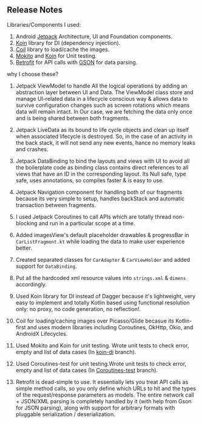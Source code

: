 ## Release Notes

Libraries/Components I used:

1. Android [Jetpack](https://developer.android.com/jetpack) Architecture, UI and Foundation components.
2. [Koin](https://insert-koin.io) library for DI (dependency injection).
3. [Coil](https://github.com/coil-kt/coil) library to load/cache the images.
4. [Mokito](https://site.mockito.org) and [Koin](https://insert-koin.io) for Unit testing.
5. [Retrofit](https://square.github.io/retrofit/) for API calls with [GSON](https://github.com/google/gson) for data parsing.

why I choose these?

1. Jetpack ViewModel to handle All the logical operations by adding an abstraction layer between UI and Data.
   The ViewModel class store and manage UI-related data in a lifecycle conscious way & allows data to survive configuration changes such as screen rotations which means data will remain intact.
   In Our case, we are fetching the data only once and is being shared between both fragments.

2. Jetpack LiveData as its bound to life cycle objects and clean up itself when associated lifecycle is destroyed.
   So, in the case of an activity in the back stack, it will not send any new events, hance no memory leaks and crashes.

3. Jetpack DataBinding to bind the layouts and views with UI to avoid all the boilerplate code as binding class contains direct references to all views that have an ID in the corresponding layout. 
   Its Null safe, type safe, uses annotations, so compiles faster & is easy to use.

4. Jetpack Navigation component for handling both of our fragments because its very simple to setup, handles backStack
   and automatic transaction between fragments.

5. I used Jetpack Coroutines to call APIs which are totally thread non-blocking and run in a particular scope at a time.

6. Added imagesView's default placeholder drawables & progressBar in `CarListFragment.kt` while loading the data to make user experience better.

7. Created separated classes for `CarAdapter` & `CarViewHolder` and added support for `DataBinding`.

8. Put all the hardcoded xml resource values into `strings.xml` & `dimens` accordingly.

9. Used Koin library for DI instead of Dagger because it's lightweight, very easy to implement and totally Kotlin based using functional resolution only: no proxy, no code generation, no reflection!.

10. Coil for loading/caching images over Picasso/Glide becasue its Kotlin-first and uses modern libraries including Coroutines, OkHttp, Okio, and AndroidX Lifecycles.

11. Used Mokito and Koin for unit testing. Wrote unit tests to check error, empty and list of data cases (In [koin-di](https://github.com/yourappsgeek/Sixt-android-coding-challenge/tree/koin-di) branch).

12. Used Coroutines-test for unit testing.Wrote unit tests to check error, empty and list of data cases (In [Coroutines-test](https://github.com/yourappsgeek/Sixt-android-coding-challenge/tree/Coroutines-test) branch).

13. Retrofit is dead-simple to use. It essentially lets you treat API calls as simple method calls, 
    so you only define which URLs to hit and the types of the request/response parameters as models.
    The entire network call + JSON/XML parsing is completely handled by it (with help from Gson for JSON parsing),
    along with support for arbitrary formats with pluggable serialization / deserialization.
